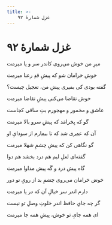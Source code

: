 ```yaml
---
title: >-
    غزل شمارهٔ ۹۲
---
```

# غزل شمارهٔ ۹۲

<div class="b" id="bn1"><div class="m1"><p>میرِ من خوش می‌روی کاندر سر و پا میرمت</p></div>
<div class="m2"><p>خوش خرامان شو که پیشِ قدِ رعنا میرمت</p></div></div>
<div class="b" id="bn2"><div class="m1"><p>گفته بودی کی بمیری پیشِ من، تعجیل چیست؟</p></div>
<div class="m2"><p>خوش تقاضا می‌کنی پیشِ تقاضا میرمت</p></div></div>
<div class="b" id="bn3"><div class="m1"><p>عاشق و مخمور و مهجورم بتِ ساقی کجاست</p></div>
<div class="m2"><p>گو که بِخرامَد که پیشِ سرو بالا میرمت</p></div></div>
<div class="b" id="bn4"><div class="m1"><p>آن که عمری شد که تا بیمارم از سودایِ او</p></div>
<div class="m2"><p>گو نگاهی کن که پیشِ چشمِ شهلا میرمت</p></div></div>
<div class="b" id="bn5"><div class="m1"><p>گفته‌ای لعلِ لبم هم درد بخشد هم دوا</p></div>
<div class="m2"><p>گاه پیش درد و گَه پیش مداوا میرمت</p></div></div>
<div class="b" id="bn6"><div class="m1"><p>خوش خرامان می‌روی چشمِ بد از رویِ تو دور</p></div>
<div class="m2"><p>دارم اندر سر خیالِ آن که در پا میرمت</p></div></div>
<div class="b" id="bn7"><div class="m1"><p>گر چه جایِ حافظ اندر خلوتِ وصلِ تو نیست</p></div>
<div class="m2"><p>ای همه جایِ تو خوش، پیشِ همه جا میرمت</p></div></div>